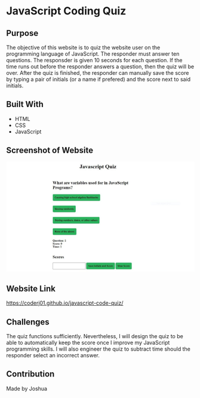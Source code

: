 # JavaScript Coding Quiz

## Purpose

The objective of this website is to quiz the website user on the programming language of JavaScript. The responder must answer ten questions. The responsder is given 10 seconds for each question. If the time runs out before the responder answers a question, then the quiz will be over. After the quiz is finished, the responder can manually save the score by typing a pair of initials (or a name if prefered) and the score next to said initials.

## Built With
 * HTML
 * CSS
 * JavaScript

 ## Screenshot of Website
![Alt text](./assets/images/image-screenshot.jpg?raw=true "JavaScript Coding Quiz")

 ## Website Link
https://coderj01.github.io/javascript-code-quiz/

 ## Challenges 

 The quiz functions sufficiently. Nevertheless, I will design the quiz to be able to automatically keep the score once I improve my JavaScript programming skills. I will also engineer the quiz to subtract time should the responder select an incorrect answer. 

 ## Contribution
 Made by Joshua

